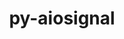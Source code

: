 ---
title: "py-aiosignal"
layout: cache
categories: [package, develop]
meta: {"versions": ["1.2.0"], "compilers": ["apple-clang@=14.0.0", "apple-clang@=14.0.3", "gcc@=11.3.0", "gcc@=7.3.1"], "oss": ["amzn2", "ubuntu22.04", "ventura"], "platforms": ["darwin", "linux"], "targets": ["aarch64", "ivybridge", "x86_64_v3", "x86_64_v4"], "stacks": ["ml-darwin-aarch64-mps", "ml-linux-x86_64-cpu", "ml-linux-x86_64-cuda", "ml-linux-x86_64-rocm", "root"], "num_specs": 15, "num_specs_by_stack": {"ml-darwin-aarch64-mps": 3, "root": 15, "ml-linux-x86_64-cuda": 4, "ml-linux-x86_64-rocm": 4, "ml-linux-x86_64-cpu": 4}}
spec_details: [{"hash": "cbvve5ww4s6mqjy2ivrq7gztv43ae66t", "compiler": "apple-clang@=14.0.0", "versions": ["1.2.0"], "os": "ventura", "platform": "darwin", "target": "aarch64", "variants": ["build_system=python_pip"], "stacks": ["ml-darwin-aarch64-mps", "root"], "size": "-", "tarball": "https://binaries.spack.io/develop/build_cache/darwin-ventura-aarch64/apple-clang-14.0.0/py-aiosignal-1.2.0/darwin-ventura-aarch64-apple-clang-14.0.0-py-aiosignal-1.2.0-cbvve5ww4s6mqjy2ivrq7gztv43ae66t.spack"}, {"hash": "payxu2tvfeoswrxubgscw4kioiaq4lqf", "compiler": "apple-clang@=14.0.0", "versions": ["1.2.0"], "os": "ventura", "platform": "darwin", "target": "aarch64", "variants": ["build_system=python_pip"], "stacks": ["ml-darwin-aarch64-mps", "root"], "size": "-", "tarball": "https://binaries.spack.io/develop/build_cache/darwin-ventura-aarch64/apple-clang-14.0.0/py-aiosignal-1.2.0/darwin-ventura-aarch64-apple-clang-14.0.0-py-aiosignal-1.2.0-payxu2tvfeoswrxubgscw4kioiaq4lqf.spack"}, {"hash": "l77xnvbomfo57cd3dsxtrem5e6dawefq", "compiler": "apple-clang@=14.0.3", "versions": ["1.2.0"], "os": "ventura", "platform": "darwin", "target": "aarch64", "variants": ["build_system=python_pip"], "stacks": ["ml-darwin-aarch64-mps", "root"], "size": "-", "tarball": "https://binaries.spack.io/develop/build_cache/darwin-ventura-aarch64/apple-clang-14.0.3/py-aiosignal-1.2.0/darwin-ventura-aarch64-apple-clang-14.0.3-py-aiosignal-1.2.0-l77xnvbomfo57cd3dsxtrem5e6dawefq.spack"}, {"hash": "kqiu5ilw3765e5xjqaytswhyioghpzqi", "compiler": "gcc@=7.3.1", "versions": ["1.2.0"], "os": "amzn2", "platform": "linux", "target": "ivybridge", "variants": ["build_system=python_pip"], "stacks": ["root"], "size": "-", "tarball": "https://binaries.spack.io/develop/build_cache/linux-amzn2-ivybridge/gcc-7.3.1/py-aiosignal-1.2.0/linux-amzn2-ivybridge-gcc-7.3.1-py-aiosignal-1.2.0-kqiu5ilw3765e5xjqaytswhyioghpzqi.spack"}, {"hash": "64ypiyphbyt3fmxmrg6a7b5fqimxhy4j", "compiler": "gcc@=7.3.1", "versions": ["1.2.0"], "os": "amzn2", "platform": "linux", "target": "ivybridge", "variants": ["build_system=python_pip"], "stacks": ["root"], "size": "-", "tarball": "https://binaries.spack.io/develop/build_cache/linux-amzn2-ivybridge/gcc-7.3.1/py-aiosignal-1.2.0/linux-amzn2-ivybridge-gcc-7.3.1-py-aiosignal-1.2.0-64ypiyphbyt3fmxmrg6a7b5fqimxhy4j.spack"}, {"hash": "3qesweqghetkvjodsoe3anoszqheebb7", "compiler": "gcc@=7.3.1", "versions": ["1.2.0"], "os": "amzn2", "platform": "linux", "target": "ivybridge", "variants": ["build_system=python_pip"], "stacks": ["root"], "size": "-", "tarball": "https://binaries.spack.io/develop/build_cache/linux-amzn2-ivybridge/gcc-7.3.1/py-aiosignal-1.2.0/linux-amzn2-ivybridge-gcc-7.3.1-py-aiosignal-1.2.0-3qesweqghetkvjodsoe3anoszqheebb7.spack"}, {"hash": "oy7g7d2gc4qxhaygwtz45nd4jvboyn2k", "compiler": "gcc@=7.3.1", "versions": ["1.2.0"], "os": "amzn2", "platform": "linux", "target": "x86_64_v3", "variants": ["build_system=python_pip"], "stacks": ["root"], "size": "-", "tarball": "https://binaries.spack.io/develop/build_cache/linux-amzn2-x86_64_v3/gcc-7.3.1/py-aiosignal-1.2.0/linux-amzn2-x86_64_v3-gcc-7.3.1-py-aiosignal-1.2.0-oy7g7d2gc4qxhaygwtz45nd4jvboyn2k.spack"}, {"hash": "qj7iuv72usv2bog7bhmyrp6c27fpzfvw", "compiler": "gcc@=7.3.1", "versions": ["1.2.0"], "os": "amzn2", "platform": "linux", "target": "x86_64_v3", "variants": [], "stacks": ["root"], "size": "-", "tarball": "https://binaries.spack.io/develop/build_cache/linux-amzn2-x86_64_v3/gcc-7.3.1/py-aiosignal-1.2.0/linux-amzn2-x86_64_v3-gcc-7.3.1-py-aiosignal-1.2.0-qj7iuv72usv2bog7bhmyrp6c27fpzfvw.spack"}, {"hash": "m32xueacjlp2fu6pax4jntwnnl5lk2b3", "compiler": "gcc@=7.3.1", "versions": ["1.2.0"], "os": "amzn2", "platform": "linux", "target": "x86_64_v3", "variants": ["build_system=python_pip"], "stacks": ["root"], "size": "-", "tarball": "https://binaries.spack.io/develop/build_cache/linux-amzn2-x86_64_v3/gcc-7.3.1/py-aiosignal-1.2.0/linux-amzn2-x86_64_v3-gcc-7.3.1-py-aiosignal-1.2.0-m32xueacjlp2fu6pax4jntwnnl5lk2b3.spack"}, {"hash": "uvxyof4ncegkgqp3qrm2tsmzpqmlwfnj", "compiler": "gcc@=7.3.1", "versions": ["1.2.0"], "os": "amzn2", "platform": "linux", "target": "x86_64_v3", "variants": [], "stacks": ["root"], "size": "-", "tarball": "https://binaries.spack.io/develop/build_cache/linux-amzn2-x86_64_v3/gcc-7.3.1/py-aiosignal-1.2.0/linux-amzn2-x86_64_v3-gcc-7.3.1-py-aiosignal-1.2.0-uvxyof4ncegkgqp3qrm2tsmzpqmlwfnj.spack"}, {"hash": "t6orh75ygh5bqmrdnvtlanltxpr3xv35", "compiler": "gcc@=7.3.1", "versions": ["1.2.0"], "os": "amzn2", "platform": "linux", "target": "x86_64_v4", "variants": [], "stacks": ["root"], "size": "-", "tarball": "https://binaries.spack.io/develop/build_cache/linux-amzn2-x86_64_v4/gcc-7.3.1/py-aiosignal-1.2.0/linux-amzn2-x86_64_v4-gcc-7.3.1-py-aiosignal-1.2.0-t6orh75ygh5bqmrdnvtlanltxpr3xv35.spack"}, {"hash": "7mwvilqrr4wbluz2zignuqy4ye4b2s45", "compiler": "gcc@=11.3.0", "versions": ["1.2.0"], "os": "ubuntu22.04", "platform": "linux", "target": "x86_64_v3", "variants": ["build_system=python_pip"], "stacks": ["ml-linux-x86_64-cuda", "ml-linux-x86_64-rocm", "ml-linux-x86_64-cpu", "root"], "size": "-", "tarball": "https://binaries.spack.io/develop/build_cache/linux-ubuntu22.04-x86_64_v3/gcc-11.3.0/py-aiosignal-1.2.0/linux-ubuntu22.04-x86_64_v3-gcc-11.3.0-py-aiosignal-1.2.0-7mwvilqrr4wbluz2zignuqy4ye4b2s45.spack"}, {"hash": "g7ouub75lj3at2pzzyj3hlgxeuc536w2", "compiler": "gcc@=11.3.0", "versions": ["1.2.0"], "os": "ubuntu22.04", "platform": "linux", "target": "x86_64_v3", "variants": ["build_system=python_pip"], "stacks": ["ml-linux-x86_64-cuda", "ml-linux-x86_64-rocm", "ml-linux-x86_64-cpu", "root"], "size": "-", "tarball": "https://binaries.spack.io/develop/build_cache/linux-ubuntu22.04-x86_64_v3/gcc-11.3.0/py-aiosignal-1.2.0/linux-ubuntu22.04-x86_64_v3-gcc-11.3.0-py-aiosignal-1.2.0-g7ouub75lj3at2pzzyj3hlgxeuc536w2.spack"}, {"hash": "a7vssgkwnmvdf4ijl26s4wcjo7o6amcc", "compiler": "gcc@=11.3.0", "versions": ["1.2.0"], "os": "ubuntu22.04", "platform": "linux", "target": "x86_64_v3", "variants": ["build_system=python_pip"], "stacks": ["ml-linux-x86_64-cuda", "ml-linux-x86_64-rocm", "ml-linux-x86_64-cpu", "root"], "size": "-", "tarball": "https://binaries.spack.io/develop/build_cache/linux-ubuntu22.04-x86_64_v3/gcc-11.3.0/py-aiosignal-1.2.0/linux-ubuntu22.04-x86_64_v3-gcc-11.3.0-py-aiosignal-1.2.0-a7vssgkwnmvdf4ijl26s4wcjo7o6amcc.spack"}, {"hash": "bpphr3wzkstdmaufiydqpwam2ems7gtw", "compiler": "gcc@=11.3.0", "versions": ["1.2.0"], "os": "ubuntu22.04", "platform": "linux", "target": "x86_64_v3", "variants": ["build_system=python_pip"], "stacks": ["ml-linux-x86_64-cuda", "ml-linux-x86_64-rocm", "ml-linux-x86_64-cpu", "root"], "size": "-", "tarball": "https://binaries.spack.io/develop/build_cache/linux-ubuntu22.04-x86_64_v3/gcc-11.3.0/py-aiosignal-1.2.0/linux-ubuntu22.04-x86_64_v3-gcc-11.3.0-py-aiosignal-1.2.0-bpphr3wzkstdmaufiydqpwam2ems7gtw.spack"}]
---